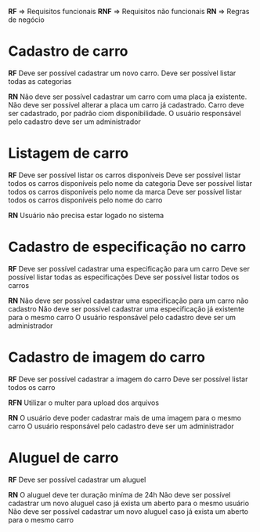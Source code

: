 **RF** => Requisitos funcionais
**RNF** => Requisitos não funcionais
**RN** => Regras de negócio

# Cadastro de carro

**RF**
Deve ser possível cadastrar um novo carro.
Deve ser possível listar todas as categorias

**RN**
Não deve ser possível cadastrar um carro com uma placa ja existente.
Não deve ser possível alterar a placa um carro já cadastrado.
Carro deve ser cadastrado, por padrão ciom disponibilidade.
O usuário responsável pelo cadastro deve ser um administrador

# Listagem de carro

**RF**
Deve ser possível listar os carros disponíveis
Deve ser possível listar todos os carros disponíveis pelo nome da categoria
Deve ser possível listar todos os carros disponíveis pelo nome da marca
Deve ser possível listar todos os carros disponíveis pelo nome do carro

**RN**
Usuário não precisa estar logado no sistema

# Cadastro de especificação no carro

**RF**
Deve ser possível cadastrar uma especificação para um carro
Deve ser possível listar todas as especificações
Deve ser possível listar todos os carros

**RN**
Não deve ser possível cadastrar uma especificação para um carro não cadastro
Não deve ser possível cadastrar uma especificação já existente para o mesmo carro
O usuário responsável pelo cadastro deve ser um administrador

# Cadastro de imagem do carro

**RF**
Deve ser possível cadastrar a imagem do carro
Deve ser possível listar todos os carro

**RFN**
Utilizar o multer para upload dos arquivos

**RN**
O usuário deve poder cadastrar mais de uma imagem para o mesmo carro
O usuário responsável pelo cadastro deve ser um administrador

# Aluguel de carro

**RF**
Deve ser possível cadastrar um aluguel

**RN**
O aluguel deve ter duração miníma de 24h
Não deve ser possível cadastrar um novo aluguel caso já exista um aberto para o mesmo usuário
Não deve ser possível cadastrar um novo aluguel caso já exista um aberto para o mesmo carro
